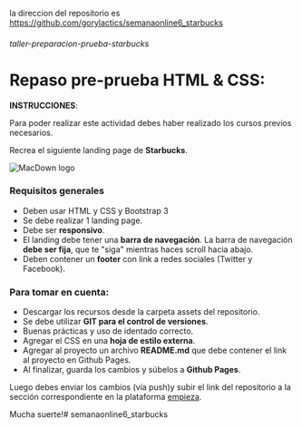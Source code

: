 la direccion del repositorio es https://github.com/gorylactics/semanaonline6_starbucks



###### taller-preparacion-prueba-starbucks

# Repaso pre-prueba HTML & CSS:

**INSTRUCCIONES**:

Para poder realizar este actividad debes haber realizado los cursos previos necesarios.

Recrea el siguiente landing page de **Starbucks**.

![MacDown logo](assets/images/starbucks.png)

### Requisitos generales
- Deben usar HTML y CSS y Bootstrap 3
- Se debe realizar 1 landing page.
- Debe ser **responsivo**.
- El landing debe tener una **barra de navegación**. La barra de navegación **debe ser fija**, que te "siga" mientras haces scroll hacia abajo.
- Deben contener un **footer** con link a redes sociales (Twitter y Facebook).

### Para tomar en cuenta:

- Descargar los recursos desde la carpeta assets del repositorio.
- Se debe utilizar **GIT para el control de versiones**.
- Buenas prácticas y uso de identado correcto.
- Agregar el CSS en una **hoja de estilo externa**.
- Agregar al proyecto un archivo **README.md** que debe contener el link al proyecto en Github Pages.
- Al finalizar, guarda los cambios y súbelos a **Github Pages**.

Luego debes enviar los cambios (vía push)y subir el link del repositorio a la sección correspondiente en la plataforma [empieza](https://empieza.desafiolatam.com "Desafío Latam").

Mucha suerte!# semanaonline6_starbucks
